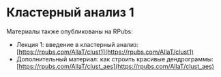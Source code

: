 # Кластерный анализ 1

Материалы также опубликованы на RPubs:

* Лекция 1: введение в кластерный анализ: [https://rpubs.com/AllaT/clust1](https://rpubs.com/AllaT/clust1)
* Дополнительный материал: как строить красивые дендрограммы: [https://rpubs.com/AllaT/clust_aes](https://rpubs.com/AllaT/clust_aes)
